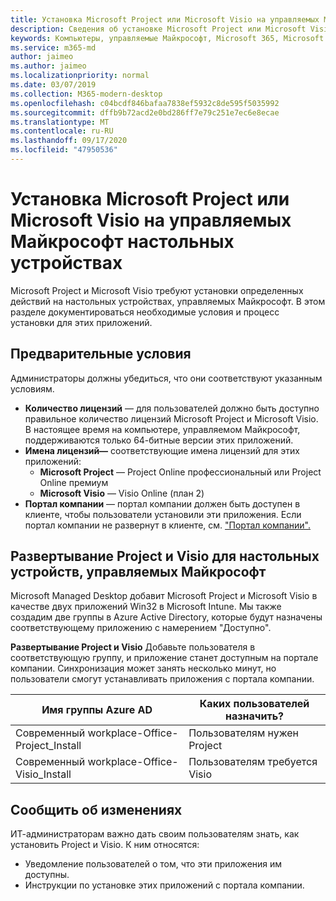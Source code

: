 ```yaml
---
title: Установка Microsoft Project или Microsoft Visio на управляемых Майкрософт настольных устройствах
description: Сведения об установке Microsoft Project или Microsoft Visio на устройствах, управляемых Майкрософт
keywords: Компьютеры, управляемые Майкрософт, Microsoft 365, Microsoft Project, Microsoft Visio
ms.service: m365-md
author: jaimeo
ms.author: jaimeo
ms.localizationpriority: normal
ms.date: 03/07/2019
ms.collection: M365-modern-desktop
ms.openlocfilehash: c04bcdf846bafaa7838ef5932c8de595f5035992
ms.sourcegitcommit: dffb9b72acd2e0bd286ff7e79c251e7ec6e8ecae
ms.translationtype: MT
ms.contentlocale: ru-RU
ms.lasthandoff: 09/17/2020
ms.locfileid: "47950536"
---
```

# <a name="install-microsoft-project-or-microsoft-visio-on-microsoft-managed-desktop-devices"></a>Установка Microsoft Project или Microsoft Visio на управляемых Майкрософт настольных устройствах

Microsoft Project и Microsoft Visio требуют установки определенных действий на настольных устройствах, управляемых Майкрософт. В этом разделе документироваться необходимые условия и процесс установки для этих приложений.

## <a name="prerequisites"></a>Предварительные условия

Администраторы должны убедиться, что они соответствуют указанным условиям.
- **Количество лицензий** — для пользователей должно быть доступно правильное количество лицензий Microsoft Project и Microsoft Visio. В настоящее время на компьютере, управляемом Майкрософт, поддерживаются только 64-битные версии этих приложений. 
- **Имена лицензий—** соответствующие имена лицензий для этих приложений:
    - **Microsoft Project** — Project Online профессиональный или Project Online премиум
    - **Microsoft Visio** — Visio Online (план 2)
- **Портал компании** — портал компании должен быть доступен в клиенте, чтобы пользователи установили эти приложения. Если портал компании не развернут в клиенте, см. ["Портал компании".](company-portal.md)

## <a name="deploy-project-and-visio-for-microsoft-managed-desktop-devices"></a>Развертывание Project и Visio для настольных устройств, управляемых Майкрософт
Microsoft Managed Desktop добавит Microsoft Project и Microsoft Visio в качестве двух приложений Win32 в Microsoft Intune. Мы также создадим две группы в Azure Active Directory, которые будут назначены соответствующему приложению с намерением "Доступно". 

**Развертывание Project и Visio** Добавьте пользователя в соответствующую группу, и приложение станет доступным на портале компании. Синхронизация может занять несколько минут, но пользователи смогут устанавливать приложения с портала компании. 

Имя группы Azure AD | Каких пользователей назначить?   
 --- | ---
Современный workplace-Office-Project_Install | Пользователям нужен Project
Современный workplace-Office-Visio_Install | Пользователям требуется Visio

## <a name="communicate-changes"></a>Сообщить об изменениях
ИТ-администраторам важно дать своим пользователям знать, как установить Project и Visio. К ним относятся: 
- Уведомление пользователей о том, что эти приложения им доступны. 
- Инструкции по установке этих приложений с портала компании.
